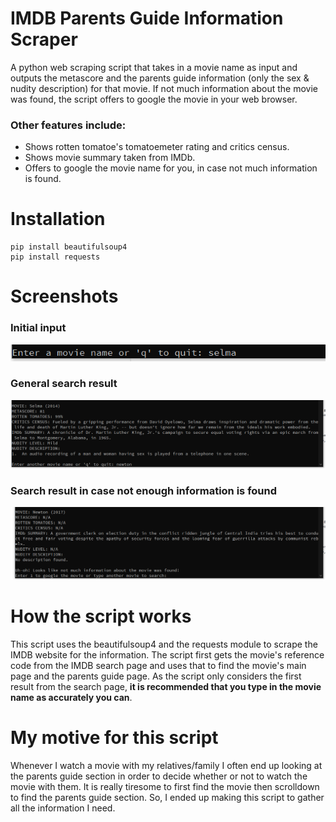   # IMDB Parents Guide Information Scraper
A python web scraping script that takes in a movie name as input and outputs the metascore and the parents guide information (only the sex &amp; nudity description) for that movie. If not much information about the movie was found, the script offers to google the movie in your web browser.

### Other features include:
- Shows rotten tomatoe's tomatoemeter rating and critics census.
- Shows movie summary taken from IMDb.
- Offers to google the movie name for you, in case not much information is found.

 # Installation
```
pip install beautifulsoup4
pip install requests
```

# Screenshots
### Initial input
![screenshot 1](script_screenshots/imdb_sc1.png?raw=true)
### General search result
![screenshot 2](script_screenshots/imdb_sc2.png?raw=true)
### Search result in case not enough information is found
![screenshot 3](script_screenshots/imdb_sc3.png?raw=true)



 # How the script works
 This script uses the beautifulsoup4 and the requests module to scrape the IMDB website for the information. The script first gets the movie's reference code from the IMDB search page and uses that to find the movie's main page and the parents guide page. As the script only considers the first result from the search page, **it is recommended that you type in the movie name as accurately you can**.
 
 # My motive for this script
Whenever I watch a movie with my relatives/family I often end up looking at the parents guide section in order to decide whether or not to watch the movie with them. It is really tiresome to first find the movie then scrolldown to find the parents guide section. So, I ended up making this script to gather all the information I need.
